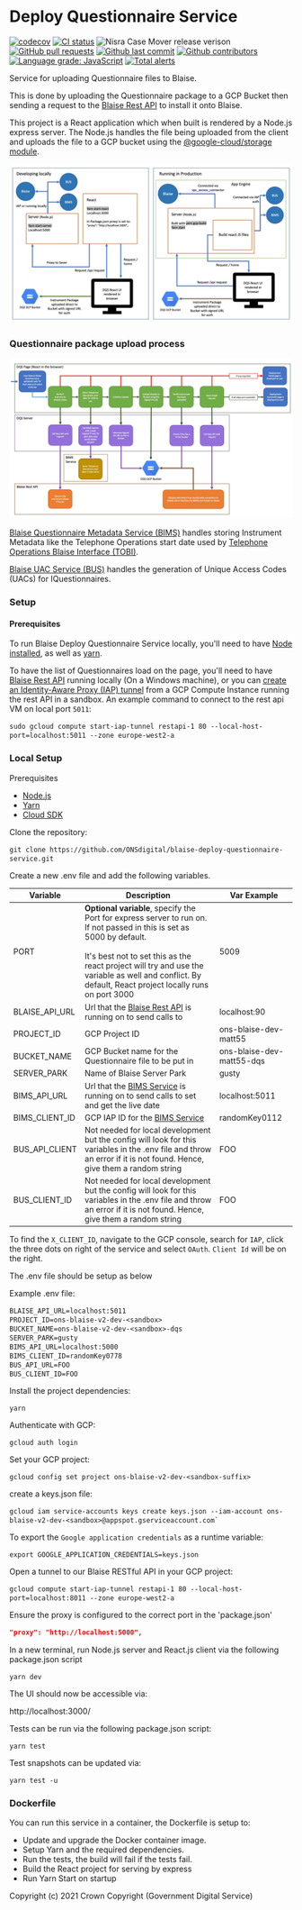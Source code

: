 # Deploy Questionnaire Service

[![codecov](https://codecov.io/gh/ONSdigital/blaise-deploy-questionnaire-service/branch/main/graph/badge.svg)](https://codecov.io/gh/ONSdigital/blaise-deploy-questionnaire-service)
[![CI status](https://github.com/ONSdigital/blaise-deploy-questionnaire-service/workflows/Test%20coverage%20report/badge.svg)](https://github.com/ONSdigital/blaise-deploy-questionnaire-service/workflows/Test%20coverage%20report/badge.svg)
<img src="https://img.shields.io/github/release/ONSdigital/blaise-deploy-questionnaire-service.svg?style=flat-square" alt="Nisra Case Mover release verison">
[![GitHub pull requests](https://img.shields.io/github/issues-pr-raw/ONSdigital/blaise-deploy-questionnaire-service.svg)](https://github.com/ONSdigital/blaise-deploy-questionnaire-service/pulls)
[![Github last commit](https://img.shields.io/github/last-commit/ONSdigital/blaise-deploy-questionnaire-service.svg)](https://github.com/ONSdigital/blaise-deploy-questionnaire-service/commits)
[![Github contributors](https://img.shields.io/github/contributors/ONSdigital/blaise-deploy-questionnaire-service.svg)](https://github.com/ONSdigital/blaise-deploy-questionnaire-service/graphs/contributors)
[![Language grade: JavaScript](https://img.shields.io/lgtm/grade/javascript/g/ONSdigital/blaise-deploy-questionnaire-service.svg?logo=lgtm&logoWidth=18)](https://lgtm.com/projects/g/ONSdigital/blaise-deploy-questionnaire-service/context:javascript)
[![Total alerts](https://img.shields.io/lgtm/alerts/g/ONSdigital/blaise-deploy-questionnaire-service.svg?logo=lgtm&logoWidth=18)](https://lgtm.com/projects/g/ONSdigital/blaise-deploy-questionnaire-service/alerts/)

Service for uploading Questionnaire files to Blaise.

This is done by uploading the Questionnaire package to a GCP Bucket then sending a request to
the [Blaise Rest API](https://github.com/ONSdigital/blaise-api-rest) to install it onto Blaise.

This project is a React application which when built is rendered by a Node.js express server. The Node.js handles the
file being uploaded from the client and uploads the file to a GCP bucket using
the [@google-cloud/storage module](https://www.npmjs.com/package/@google-cloud/storage).

![React and NodeJS server setup diagram](.github/DQS_Architecture_Diagram.jpg)

### Questionnaire package upload process

![Questionnaire package upload process](.github/DQS_upload_process_Diagram.jpg)

[Blaise Questionnaire Metadata Service (BIMS)](https://github.com/ONSdigital/blaise-instrument-metadata-service) handles
storing Instrument Metadata like the Telephone Operations start date used
by [Telephone Operations Blaise Interface (TOBI)](https://github.com/ONSdigital/telephone-operations-blaise-interface).

[Blaise UAC Service (BUS)](https://github.com/ONSdigital/blaise-uac-service) handles the generation of Unique Access
Codes (UACs) for IQuestionnaires.

### Setup

#### Prerequisites

To run Blaise Deploy Questionnaire Service locally, you'll need to have [Node installed](https://nodejs.org/en/), as
well as [yarn](https://classic.yarnpkg.com/en/docs/install#mac-stable).

To have the list of Questionnaires load on the page, you'll need to
have [Blaise Rest API](https://github.com/ONSdigital/blaise-api-rest) running locally (On a Windows machine), or you
can [create an Identity-Aware Proxy (IAP) tunnel](https://cloud.google.com/sdk/gcloud/reference/compute/start-iap-tunnel)
from a GCP Compute Instance running the rest API in a sandbox. An example command to connect to the rest api VM on local
port `5011`:

```shell
sudo gcloud compute start-iap-tunnel restapi-1 80 --local-host-port=localhost:5011 --zone europe-west2-a
```

### Local Setup

Prerequisites
- [Node.js](https://nodejs.org/)
- [Yarn](https://yarnpkg.com/)
- [Cloud SDK](https://cloud.google.com/sdk/)

Clone the repository:

```shell script
git clone https://github.com/ONSdigital/blaise-deploy-questionnaire-service.git
```

Create a new .env file and add the following variables.

| Variable       | Description                                                                                                                                                                                                                                                                            | Var Example               |
|----------------|----------------------------------------------------------------------------------------------------------------------------------------------------------------------------------------------------------------------------------------------------------------------------------------|---------------------------|
| PORT           | **Optional variable**, specify the Port for express server to run on. If not passed in this is set as 5000 by default. <br><br>It's best not to set this as the react project will try and use the variable as well and conflict. By default, React project locally runs on port 3000  | 5009                      |
| BLAISE_API_URL | Url that the [Blaise Rest API](https://github.com/ONSdigital/blaise-api-rest) is running on to send calls to                                                                                                                                                                           | localhost:90              |
| PROJECT_ID     | GCP Project ID                                                                                                                                                                                                                                                                         | ons-blaise-dev-matt55     |
| BUCKET_NAME    | GCP Bucket name for the Questionnaire file to be put in                                                                                                                                                                                                                                   | ons-blaise-dev-matt55-dqs |
| SERVER_PARK    | Name of Blaise Server Park                                                                                                                                                                                                                                                             | gusty                     |
| BIMS_API_URL   | Url that the [BIMS Service](https://github.com/ONSdigital/blaise-instrument-metadata-service) is running on to send calls to set and get the live date                                                                                                                                 | localhost:5011            |
| BIMS_CLIENT_ID | GCP IAP ID for the [BIMS Service](https://github.com/ONSdigital/blaise-instrument-metadata-service)                                                                                                                                                                                    | randomKey0112             |
| BUS_API_CLIENT | Not needed for local development but the config will look for this variables in the .env file and throw an error if it is not found. Hence, give them a random string                                                                                                                  | FOO                       |
| BUS_CLIENT_ID  | Not needed for local development but the config will look for this variables in the .env file and throw an error if it is not found. Hence, give them a random string                                                                                                                  | FOO                       |

To find the `X_CLIENT_ID`, navigate to the GCP console, search for `IAP`, click the three dots on right of the service and select `OAuth`. `Client Id` will be on the right.

The .env file should be setup as below

Example .env file:

```.env
BLAISE_API_URL=localhost:5011
PROJECT_ID=ons-blaise-v2-dev-<sandbox>
BUCKET_NAME=ons-blaise-v2-dev-<sandbox>-dqs
SERVER_PARK=gusty
BIMS_API_URL=localhost:5000
BIMS_CLIENT_ID=randomKey0778
BUS_API_URL=FOO
BUS_CLIENT_ID=FOO
```

Install the project dependencies:

```shell script
yarn
```

Authenticate with GCP:
```shell
gcloud auth login
```

Set your GCP project:
```shell
gcloud config set project ons-blaise-v2-dev-<sandbox-suffix>
```

create a keys.json file:
```shell
gcloud iam service-accounts keys create keys.json --iam-account ons-blaise-v2-dev-<sandbox>@appspot.gserviceaccount.com`
```

To export the `Google application credentials` as a runtime variable:
```shell
export GOOGLE_APPLICATION_CREDENTIALS=keys.json
```


Open a tunnel to our Blaise RESTful API in your GCP project:
```shell
gcloud compute start-iap-tunnel restapi-1 80 --local-host-port=localhost:8011 --zone europe-west2-a
```

Ensure the proxy is configured to the correct port in the 'package.json'

```.json
"proxy": "http://localhost:5000",
```

In a new terminal, run Node.js server and React.js client via the following package.json script

```shell script
yarn dev
```

The UI should now be accessible via:

http://localhost:3000/

Tests can be run via the following package.json script:

```shell script
yarn test
```

Test snapshots can be updated via:

```shell script
yarn test -u
```

### Dockerfile

You can run this service in a container, the Dockerfile is setup to:

- Update and upgrade the Docker container image.
- Setup Yarn and the required dependencies.
- Run the tests, the build will fail if the tests fail.
- Build the React project for serving by express
- Run Yarn Start on startup

Copyright (c) 2021 Crown Copyright (Government Digital Service)
